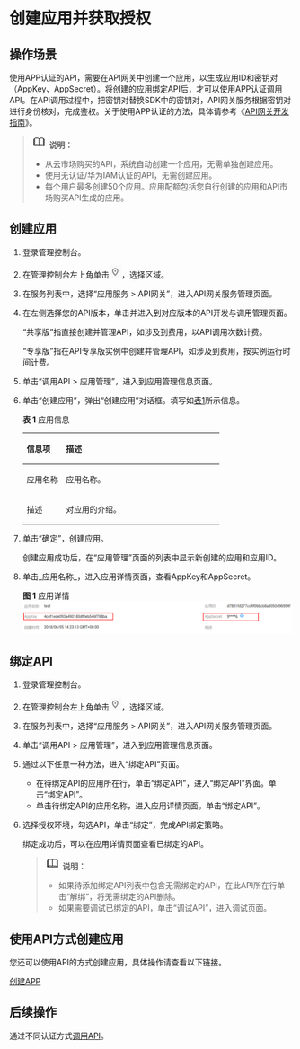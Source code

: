 # 创建应用并获取授权<a name="apig-zh-ug-180307049"></a>

## 操作场景<a name="section1392141914277"></a>

使用APP认证的API，需要在API网关中创建一个应用，以生成应用ID和密钥对（AppKey、AppSecret）。将创建的应用绑定API后，才可以使用APP认证调用API。在API调用过程中，把密钥对替换SDK中的密钥对，API网关服务根据密钥对进行身份核对，完成鉴权。关于使用APP认证的方法，具体请参考《[API网关开发指南](https://support.huaweicloud.com/devg-apig/apig-zh-dev-180307002.html)》。

>![](public_sys-resources/icon-note.gif) **说明：**   
>-   从云市场购买的API，系统自动创建一个应用，无需单独创建应用。  
>-   使用无认证/华为IAM认证的API，无需创建应用。  
>-   每个用户最多创建50个应用。应用配额包括您自行创建的应用和API市场购买API生成的应用。  

## 创建应用<a name="section1856194611271"></a>

1.  登录管理控制台。
2.  在管理控制台左上角单击![](figures/icon-region.png)，选择区域。
3.  在服务列表中，选择“应用服务 \> API网关”，进入API网关服务管理页面。
4.  在左侧选择您的API版本，单击并进入到对应版本的API开发与调用管理页面。

    “共享版”指直接创建并管理API，如涉及到费用，以API调用次数计费。

    “专享版”指在API专享版实例中创建并管理API，如涉及到费用，按实例运行时间计费。

5.  单击“调用API \> 应用管理”，进入到应用管理信息页面。
6.  单击“创建应用”，弹出“创建应用”对话框。填写如[表1](#apig-zh-ug-180307010_table195413315428)所示信息。

    **表 1**  应用信息

    <a name="apig-zh-ug-180307010_table195413315428"></a>
    <table><thead align="left"><tr id="apig-zh-ug-180307010_row45523384220"><th class="cellrowborder" valign="top" width="20%" id="mcps1.2.3.1.1"><p id="apig-zh-ug-180307010_p65563314423"><a name="apig-zh-ug-180307010_p65563314423"></a><a name="apig-zh-ug-180307010_p65563314423"></a>信息项</p>
    </th>
    <th class="cellrowborder" valign="top" width="80%" id="mcps1.2.3.1.2"><p id="apig-zh-ug-180307010_p356183311427"><a name="apig-zh-ug-180307010_p356183311427"></a><a name="apig-zh-ug-180307010_p356183311427"></a>描述</p>
    </th>
    </tr>
    </thead>
    <tbody><tr id="apig-zh-ug-180307010_row1156183364219"><td class="cellrowborder" valign="top" width="20%" headers="mcps1.2.3.1.1 "><p id="apig-zh-ug-180307010_p105616333427"><a name="apig-zh-ug-180307010_p105616333427"></a><a name="apig-zh-ug-180307010_p105616333427"></a>应用名称</p>
    </td>
    <td class="cellrowborder" valign="top" width="80%" headers="mcps1.2.3.1.2 "><p id="apig-zh-ug-180307010_p1656123374219"><a name="apig-zh-ug-180307010_p1656123374219"></a><a name="apig-zh-ug-180307010_p1656123374219"></a>应用名称。</p>
    </td>
    </tr>
    <tr id="apig-zh-ug-180307010_row14879114316433"><td class="cellrowborder" valign="top" width="20%" headers="mcps1.2.3.1.1 "><p id="apig-zh-ug-180307010_p12880154304320"><a name="apig-zh-ug-180307010_p12880154304320"></a><a name="apig-zh-ug-180307010_p12880154304320"></a>描述</p>
    </td>
    <td class="cellrowborder" valign="top" width="80%" headers="mcps1.2.3.1.2 "><p id="apig-zh-ug-180307010_p48801043134312"><a name="apig-zh-ug-180307010_p48801043134312"></a><a name="apig-zh-ug-180307010_p48801043134312"></a>对应用的介绍。</p>
    </td>
    </tr>
    </tbody>
    </table>

7.  单击“确定”，创建应用。

    创建应用成功后，在“应用管理”页面的列表中显示新创建的应用和应用ID。

8.  单击_应用名称_，进入应用详情页面，查看AppKey和AppSecret。

    **图 1**  应用详情<a name="apig-zh-ug-180307010_fig12329145204214"></a>  
    ![](figures/应用详情.png "应用详情")


## 绑定API<a name="section3685125783812"></a>

1.  登录管理控制台。
2.  在管理控制台左上角单击![](figures/icon-region.png)，选择区域。
3.  在服务列表中，选择“应用服务 \> API网关”，进入API网关服务管理页面。
4.  单击“调用API \> 应用管理”，进入到应用管理信息页面。
5.  通过以下任意一种方法，进入“绑定API”页面。
    -   在待绑定API的应用所在行，单击“绑定API”，进入“绑定API”界面。单击“绑定API”。
    -   单击待绑定API的应用名称，进入应用详情页面。单击“绑定API”。

6.  选择授权环境，勾选API，单击“绑定”，完成API绑定策略。

    绑定成功后，可以在应用详情页面查看已绑定的API。

    >![](public_sys-resources/icon-note.gif) **说明：**   
    >-   如果待添加绑定API列表中包含无需绑定的API，在此API所在行单击“解绑”，将无需绑定的API删除。  
    >-   如果需要调试已绑定的API，单击“调试API”，进入调试页面。  


## 使用API方式创建应用<a name="section7454122873915"></a>

您还可以使用API的方式创建应用，具体操作请查看以下链接。

[创建APP](https://support.huaweicloud.com/api-apig/apig-zh-api-180713036.html)

## 后续操作<a name="section16481859143918"></a>

通过不同认证方式[调用API](调用API.md)。

